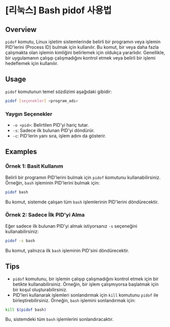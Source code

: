 # [리눅스] Bash pidof 사용법

## Overview
`pidof` komutu, Linux işletim sistemlerinde belirli bir programın veya işlemin PID'lerini (Process ID) bulmak için kullanılır. Bu komut, bir veya daha fazla çalışmakta olan işlemin kimliğini belirlemek için oldukça yararlıdır. Genellikle, bir uygulamanın çalışıp çalışmadığını kontrol etmek veya belirli bir işlemi hedeflemek için kullanılır.

## Usage
`pidof` komutunun temel sözdizimi aşağıdaki gibidir:

```bash
pidof [seçenekler] <program_adı>
```

### Yaygın Seçenekler
- `-o <pid>`: Belirtilen PID'yi hariç tutar.
- `-s`: Sadece ilk bulunan PID'yi döndürür.
- `-c`: PID'lerin yanı sıra, işlem adını da gösterir.

## Examples
### Örnek 1: Basit Kullanım
Belirli bir programın PID'lerini bulmak için `pidof` komutunu kullanabilirsiniz. Örneğin, `bash` işleminin PID'lerini bulmak için:

```bash
pidof bash
```

Bu komut, sistemde çalışan tüm `bash` işlemlerinin PID'lerini döndürecektir.

### Örnek 2: Sadece İlk PID'yi Alma
Eğer sadece ilk bulunan PID'yi almak istiyorsanız `-s` seçeneğini kullanabilirsiniz:

```bash
pidof -s bash
```

Bu komut, yalnızca ilk `bash` işleminin PID'sini döndürecektir.

## Tips
- `pidof` komutunu, bir işlemin çalışıp çalışmadığını kontrol etmek için bir betikte kullanabilirsiniz. Örneğin, bir işlem çalışmıyorsa başlatmak için bir koşul oluşturabilirsiniz.
- PID'leri kullanarak işlemleri sonlandırmak için `kill` komutunu `pidof` ile birleştirebilirsiniz. Örneğin, `bash` işlemini sonlandırmak için:

```bash
kill $(pidof bash)
```

Bu, sistemdeki tüm `bash` işlemlerini sonlandıracaktır.